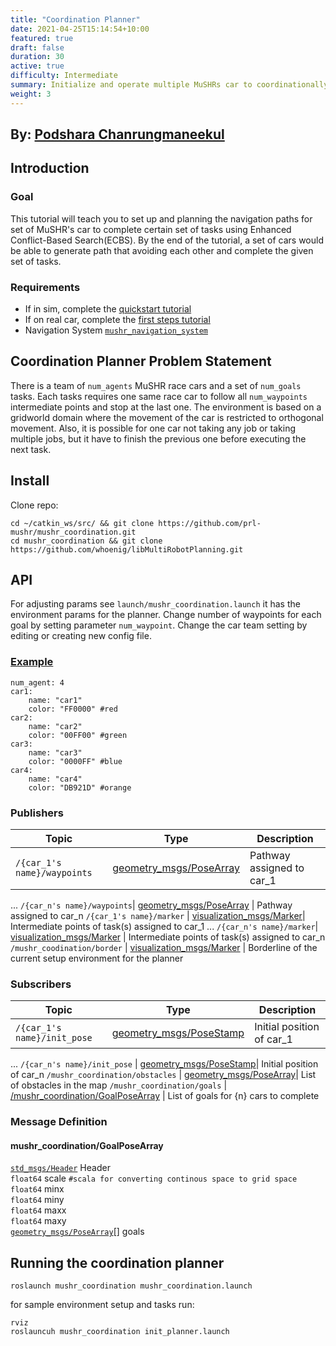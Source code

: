 ```yaml
---
title: "Coordination Planner"
date: 2021-04-25T15:14:54+10:00
featured: true
draft: false
duration: 30
active: true
difficulty: Intermediate
summary: Initialize and operate multiple MuSHRs car to coordinationally complete tasks  
weight: 3
---
```


<h2> By: <a href=www.linkedin.com/in/p-chanrun>Podshara Chanrungmaneekul</a> </h2>

## Introduction

### Goal 

This tutorial will teach you to set up and planning the navigation paths for set of MuSHR's car to complete certain set of tasks using Enhanced Conflict-Based Search(ECBS). By the end of the tutorial, a set of cars would be able to generate path that avoiding each other and complete the given set of tasks.

### Requirements

- If in sim, complete the [quickstart tutorial](https://mushr.io/tutorials/quickstart/)
- If on real car, complete the [first steps tutorial](https://mushr.io/tutorials/first_steps/)
- Navigation System [`mushr_navigation_system`](https://github.com/naughtyStark/nhttc_ros)

## Coordination Planner Problem Statement

There is a team of `num_agents` MuSHR race cars and a set of `num_goals` tasks. Each tasks requires one same race car to follow all `num_waypoints` intermediate points and stop at the last one. The environment is based on a gridworld domain where the movement of the car is restricted to orthogonal movement. Also, it is possible for one car not taking any job or taking multiple jobs, but it have to finish the previous one before executing the next task. 
## Install
Clone repo: 
``` 
cd ~/catkin_ws/src/ && git clone https://github.com/prl-mushr/mushr_coordination.git
cd mushr_coordination && git clone https://github.com/whoenig/libMultiRobotPlanning.git
```

## API
For adjusting params see `launch/mushr_coordination.launch` it has the environment params for the planner. Change number of waypoints for each goal by setting parameter `num_waypoint`. Change the car team setting by editing or creating new config file. 

### [Example](https://github.com/prl-mushr/mushr_coordination/blob/main/config/4cars1.yaml)
```
num_agent: 4
car1:
    name: "car1"
    color: "FF0000" #red
car2:
    name: "car2"
    color: "00FF00" #green
car3:
    name: "car3"
    color: "0000FF" #blue
car4:
    name: "car4"
    color: "DB921D" #orange
```

### Publishers
Topic | Type | Description
------|------|------------
`/{car_1's name}/waypoints` | [geometry_msgs/PoseArray](http://docs.ros.org/en/melodic/api/geometry_msgs/html/msg/PoseArray.htmll)| Pathway assigned to car_1
...
`/{car_n's name}/waypoints`| [geometry_msgs/PoseArray](http://docs.ros.org/en/melodic/api/geometry_msgs/html/msg/PoseArray.htmll) | Pathway assigned to car_n
`/{car_1's name}/marker` | [visualization_msgs/Marker](http://docs.ros.org/en/api/visualization_msgs/html/msg/Marker.html)| Intermediate points of task(s) assigned to car_1 
...
`/{car_n's name}/marker`| [visualization_msgs/Marker](http://docs.ros.org/en/api/visualization_msgs/html/msg/Marker.html) | Intermediate points of task(s) assigned to car_n 
`/mushr_coodination/border` | [visualization_msgs/Marker](http://docs.ros.org/en/api/visualization_msgs/html/msg/Marker.html) | Borderline of the current setup environment for the planner


### Subscribers
Topic | Type | Description
------|------|------------
`/{car_1's name}/init_pose` | [geometry_msgs/PoseStamp](http://docs.ros.org/en/melodic/api/geometry_msgs/html/msg/PoseStamped.html)| Initial position of car_1
...
`/{car_n's name}/init_pose` | [geometry_msgs/PoseStamp](http://docs.ros.org/en/melodic/api/geometry_msgs/html/msg/PoseStamped.html)| Initial position of car_n
`/mushr_coordination/obstacles` | [geometry_msgs/PoseArray](http://docs.ros.org/en/melodic/api/geometry_msgs/html/msg/PoseArray.htmll)| List of obstacles in the map
`/mushr_coordination/goals` | [/mushr_coordination/GoalPoseArray](#mushr_coordination/GoalPoseArray ) | List of goals for {n} cars to complete

### Message Definition
#### mushr_coordination/GoalPoseArray  
[`std_msgs/Header`](http://docs.ros.org/en/melodic/api/std_msgs/html/msg/Header.html) Header \
`float64` scale `#scala for converting continous space to grid space`   
`float64` minx \
`float64` miny \
`float64` maxx \
`float64` maxy \
[`geometry_msgs/PoseArray`](http://docs.ros.org/en/melodic/api/geometry_msgs/html/msg/PoseArray.html)[] goals 

## Running the coordination planner

```
roslaunch mushr_coordination mushr_coordination.launch
```
for sample environment setup and tasks run:
```
rviz
roslauncuh mushr_coordination init_planner.launch
```


